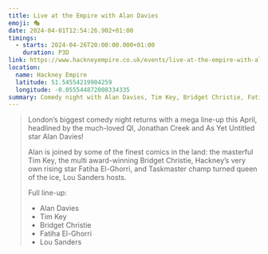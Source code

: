 ```yaml
---
title: Live at the Empire with Alan Davies
emoji: 🎭
date: 2024-04-01T12:54:26.902+01:00
timings:
  - starts: 2024-04-26T20:00:00.000+01:00
    duration: P3D
link: https://www.hackneyempire.co.uk/events/live-at-the-empire-with-alan-davies
location:
  name: Hackney Empire
  latitude: 51.54554219904259
  longitude: -0.055544872008334335
summary: Comedy night with Alan Davies, Tim Key, Bridget Christie, Fatiha El-Ghorri, and Lou Sanders
---
```


> London’s biggest comedy night returns with a mega line-up this April, headlined by the much-loved QI, Jonathan Creek and As Yet Untitled star Alan Davies!
>
> Alan is joined by some of the finest comics in the land: the masterful Tim Key, the multi award-winning Bridget Christie, Hackney’s very own rising star Fatiha El-Ghorri, and Taskmaster champ turned queen of the ice, Lou Sanders hosts.
>
> Full line-up:
>
> - Alan Davies
> - Tim Key
> - Bridget Christie
> - Fatiha El-Ghorri
> - Lou Sanders
